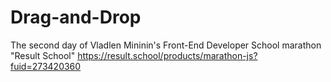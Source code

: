 # Drag-and-Drop
The second day of Vladlen Mininin's Front-End Developer School marathon "Result School" https://result.school/products/marathon-js?fuid=273420360
